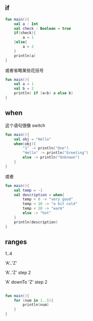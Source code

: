 ## if

```kotlin
fun main(){
    val a : Int
    val check : Boolean = true
    if(check){
        a = 1
    }else{
        a = 2
    }
    println(a)
}
```

或者省略某些花括号

```kotlin
fun main(){
    val a = 1
    val b = 2
    println( if (a<b) a else b)
}
```

## when

这个语句很像 switch

```kotlin
fun main(){
    val obj = "Hello"
    when(obj){
        "1" -> println("One")
        "Hello" -> println("Greeting")
        else -> println("Unknown")
    }
}
```

或者

```kotlin
fun main(){
    val temp = -1
    val description = when{
        temp < 0 -> "very good"
        temp < 10 -> "a bit cold"
        temp < 20 -> "warm"
        else -> "hot"
    }
    println(description)
}
```

## ranges

1..4

'A'..'Z'

'A'..'Z' step 2

'A' downTo 'Z' step 2

##
```kotlin
fun main(){
    for (num in 1..5){
        println(num)
    }
}
```